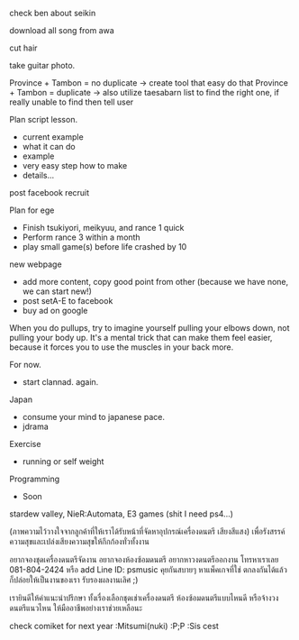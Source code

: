 check ben about seikin

download all song from awa

cut hair

take guitar photo.

Province + Tambon = no duplicate -> create tool that easy do that
Province + Tambon = duplicate -> also utilize taesabarn list to find the right one, if really unable to find then tell user

Plan script lesson.
- current example
- what it can do
- example
- very easy step how to make
- details...

post facebook recruit

Plan for ege
- Finish tsukiyori, meikyuu, and rance 1 quick
- Perform rance 3 within a month
- play small game(s) before life crashed by 10 

new webpage
- add more content, copy good point from other (because we have none, we can start new!)
- post setA-E to facebook
- buy ad on google

When you do pullups, try to imagine yourself pulling your elbows down, not pulling your body up. It's a mental trick that can make them feel easier, because it forces you to use the muscles in your back more.

For now.
- start clannad. again.

Japan
- consume your mind to japanese pace.
- jdrama

Exercise
- running or self weight

Programming
- Soon

stardew valley, 
NieR:Automata,
E3 games (shit I need ps4...)

 (ภาพความไว้วางใจจากลูกค้าที่ให้เราได้รับหน้าที่จัดหาอุปกรณ์เครื่องดนตรี เสียงสีแสง) เพื่อรังสรรค์ความสุขและเปล่งเสียงความสุขให้กึกก้องทั่วทั้งงาน
 
 อยากจองชุดเครื่องดนตรีจัดงาน อยากจองห้องซ้อมดนตรี อยากหาวงดนตรีออกงาน โทรหาเราเลย 081-804-2424 หรือ add Line ID: psmusic คุยกันสบายๆ หาแพ็คเกจที่ใช่ ตกลงกันได้แล้ว ก็ปล่อยให้เป็นงานของเรา รับรองผลงานเลิศ ;) 

เรายินดีให้คำแนะนำปรึกษา ทั้งเรื่องเลือกชุดเช่าเครื่องดนตรี ห้องซ้อมดนตรีแบบไหนดี หรือจ้างวงดนตรีแนวไหน ให้มืออาชีพอย่างเราช่วยเหลือนะ

check comiket for next year :Mitsumi(nuki) :P;P :Sis cest


